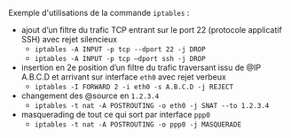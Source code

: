 Exemple d'utilisations de la commande `iptables` : 

-  ajout d’un filtre du trafic TCP entrant sur le port 22 (protocole applicatif SSH) avec rejet silencieux
    - `iptables -A INPUT -p tcp --dport 22 -j DROP`
    - `iptables -A INPUT -p tcp –dport ssh -j DROP`
-  insertion en 2e position d’un filtre du trafic traversant issu de @IP A.B.C.D et arrivant sur interface `eth0` avec rejet verbeux
    -  `iptables -I FORWARD 2 -i eth0 -s A.B.C.D -j REJECT`
-  changement des @source en `1.2.3.4`
    -  `iptables -t nat -A POSTROUTING -o eth0 -j SNAT --to 1.2.3.4`
-  masquerading de tout ce qui sort par interface `ppp0`
    -  `iptables -t nat -A POSTROUTING -o ppp0 -j MASQUERADE`